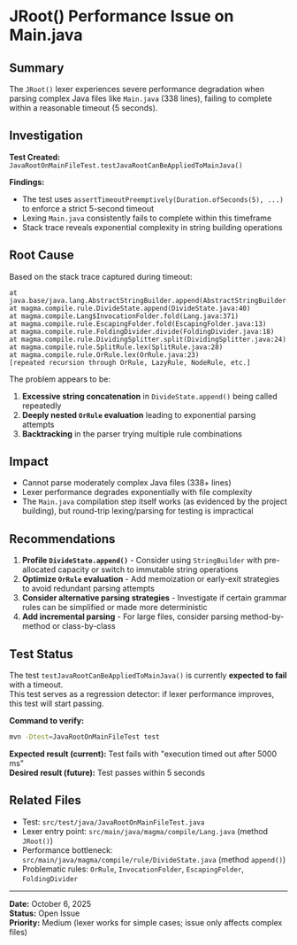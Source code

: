 # JRoot() Performance Issue on Main.java

## Summary

The `JRoot()` lexer experiences severe performance degradation when parsing complex Java files like `Main.java` (338 lines), failing to complete within a reasonable timeout (5 seconds).

## Investigation

**Test Created:** `JavaRootOnMainFileTest.testJavaRootCanBeAppliedToMainJava()`

**Findings:**

- The test uses `assertTimeoutPreemptively(Duration.ofSeconds(5), ...)` to enforce a strict 5-second timeout
- Lexing `Main.java` consistently fails to complete within this timeframe
- Stack trace reveals exponential complexity in string building operations

## Root Cause

Based on the stack trace captured during timeout:

```
at java.base/java.lang.AbstractStringBuilder.append(AbstractStringBuilder.java:814)
at magma.compile.rule.DivideState.append(DivideState.java:40)
at magma.compile.Lang$InvocationFolder.fold(Lang.java:371)
at magma.compile.rule.EscapingFolder.fold(EscapingFolder.java:13)
at magma.compile.rule.FoldingDivider.divide(FoldingDivider.java:18)
at magma.compile.rule.DividingSplitter.split(DividingSplitter.java:24)
at magma.compile.rule.SplitRule.lex(SplitRule.java:28)
at magma.compile.rule.OrRule.lex(OrRule.java:23)
[repeated recursion through OrRule, LazyRule, NodeRule, etc.]
```

The problem appears to be:

1. **Excessive string concatenation** in `DivideState.append()` being called repeatedly
2. **Deeply nested `OrRule` evaluation** leading to exponential parsing attempts
3. **Backtracking** in the parser trying multiple rule combinations

## Impact

- Cannot parse moderately complex Java files (338+ lines)
- Lexer performance degrades exponentially with file complexity
- The `Main.java` compilation step itself works (as evidenced by the project building), but round-trip lexing/parsing for testing is impractical

## Recommendations

1. **Profile `DivideState.append()`** - Consider using `StringBuilder` with pre-allocated capacity or switch to immutable string operations
2. **Optimize `OrRule` evaluation** - Add memoization or early-exit strategies to avoid redundant parsing attempts
3. **Consider alternative parsing strategies** - Investigate if certain grammar rules can be simplified or made more deterministic
4. **Add incremental parsing** - For large files, consider parsing method-by-method or class-by-class

## Test Status

The test `testJavaRootCanBeAppliedToMainJava()` is currently **expected to fail** with a timeout.  
This test serves as a regression detector: if lexer performance improves, this test will start passing.

**Command to verify:**

```bash
mvn -Dtest=JavaRootOnMainFileTest test
```

**Expected result (current):** Test fails with "execution timed out after 5000 ms"  
**Desired result (future):** Test passes within 5 seconds

## Related Files

- Test: `src/test/java/JavaRootOnMainFileTest.java`
- Lexer entry point: `src/main/java/magma/compile/Lang.java` (method `JRoot()`)
- Performance bottleneck: `src/main/java/magma/compile/rule/DivideState.java` (method `append()`)
- Problematic rules: `OrRule`, `InvocationFolder`, `EscapingFolder`, `FoldingDivider`

---

**Date:** October 6, 2025  
**Status:** Open Issue  
**Priority:** Medium (lexer works for simple cases; issue only affects complex files)

